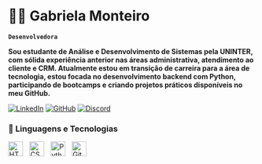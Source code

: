 # 👩‍💻 Gabriela Monteiro   

**`Desenvolvedora`**  

**Sou estudante de Análise e Desenvolvimento de Sistemas pela UNINTER, com sólida experiência anterior nas áreas administrativa, atendimento ao cliente e CRM. Atualmente estou em transição de carreira para a área de tecnologia, estou focada no desenvolvimento backend com Python, participando de bootcamps e criando projetos práticos disponíveis no meu GitHub.**


   <p align="left">
      <a href="https://www.linkedin.com/in/gabrielamonteiron/">
         <img alt="LinkedIn" title="Se conecte comigo no LinkedIn" src=https://img.icons8.com/?size=50&id=13930&format=png&color=000000></a> 
      <a href="https://github.com/Gabrielamnuness">
         <img alt="GitHub" title="Meu Perfil" src=https://img.icons8.com/?size=53&id=fmFqQmR0UdsR&format=png&color=000000></a>
      <a href="https://discordapp.com/users/gabrielamonteiro_90356">
         <img alt="Discord" title="Me adicione no Discord" src=https://img.icons8.com/?size=42&id=n35VW8czPq4Q&format=png&color=000000></a>
   </p>

   ### 🤖 Linguagens e Tecnologias 

   <img align="left" alt="HTML" width="30px" style="padding-right:10px;" src="https://cdn.jsdelivr.net/gh/devicons/devicon/icons/html5/html5-plain.svg" />
   <img align="left" alt="CSS" width="30px" style="padding-right:10px;" src="https://cdn.jsdelivr.net/gh/devicons/devicon/icons/css3/css3-plain.svg" />
   <img align="left" alt="Python" width="30px" style="padding-right:10px;" src="https://cdn.jsdelivr.net/gh/devicons/devicon/icons/python/python-plain.svg" />
   <img align="left" alt="GitHub" width="30px" style="padding-right:10px;" src="https://cdn.jsdelivr.net/gh/devicons/devicon/icons/github/github-original.svg" />
       
